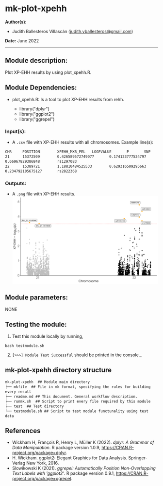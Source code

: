# mk-plot-xpehh
**Author(s):**

* Judith Ballesteros Villascán (judith.vballesteros@gmail.com)

**Date:** June 2022

---

## Module description:
Plot XP-EHH results by using plot_xpehh.R.

## Module Dependencies:
* plot_xpehh.R: Is a tool to plot XP-EHH results from rehh.

    * library("dplyr")
    * library("ggplot2")
    * library("ggrepel")

### Input(s):

* A `.csv` file with XP-EHH results with all chromosomes. 
Example line(s):
```
CHR     POSITION        XPEHH_MXB_PEL   LOGPVALUE       P       SNP
21      15372509        0.426589572749077       0.174133777524797       0.66967829386848        rs1297083
22      15389721        1.18810484525533        0.629316509295663       0.234792105675127       rs2822368
```

### Outputs:

* A `.png` file with XP-EHH results.
![Example of XP-EHH plot](../../dev_notes/xp_ehh_results.png) 

## Module parameters:
NONE

## Testing the module:

1. Test this module locally by running,
```
bash testmodule.sh
```

2. `[>>>] Module Test Successful` should be printed in the console...

## mk-plot-xpehh directory structure

````
mk-plot-xpehh  ## Module main directory
├── mkfile  ## File in mk format, specifying the rules for building every result
├── readme.md ## This document. General workflow description.
├── runmk.sh  ## Script to print every file required by this module
├── test  ## Test directory
└── testmodule.sh ## Script to test module functunality using test data

````
## References
* Wickham H, François R, Henry L, Müller K (2022). _dplyr: A
  Grammar of Data Manipulation_. R package version 1.0.9,
  <https://CRAN.R-project.org/package=dplyr>.
* H. Wickham. ggplot2: Elegant Graphics for Data Analysis.
  Springer-Verlag New York, 2016.
* Slowikowski K (2021). _ggrepel: Automatically Position
  Non-Overlapping Text Labels with 'ggplot2'_. R package
  version 0.9.1, <https://CRAN.R-project.org/package=ggrepel>.